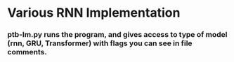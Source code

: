 # Various RNN Implementation


### ptb-lm.py runs the program, and gives access to type of model (rnn, GRU, Transformer) with flags you can see in file comments.
